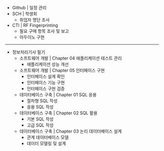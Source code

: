 - Github | 일정 관리
- SCH | 학생회
  - 취업자 명단 조사
- CTI | RF Fingerprinting
  - 필요 구매 항목 조사 및 보고
  - 아두이노 구현
---
- 정보처리기사 필기
  - 소프트웨어 개발 | Chapter 04 애플리케이션 테스트 관리
    - 애플리케이션 성능 개선
  - 소프트웨어 개발 | Chapter 05 인터페이스 구현
    - 인터페이스 설계 확인
    - 인터페이스 기능 구현
    - 인터페이스 구현 검증
  - 데이터베이스 구축 | Chapter 01 SQL 응용
    - 절차형 SQL 작성
    - 응용 SQL 작성
  - 데이터베이스 구축 | Chapter 02 SQL 활용
    - 기본 SQL 작성
    - 고급 SQL 작성
  - 데이터베이스 구축 | Chapter 03 논리 데이터베이스 설계
    - 관계 데이터베이스 모델
    - 데이터 모델링 및 설계
